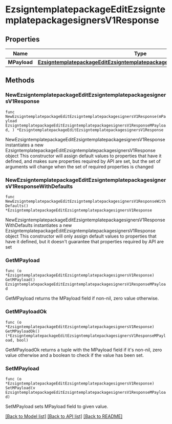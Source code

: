 # EzsigntemplatepackageEditEzsigntemplatepackagesignersV1Response

## Properties

Name | Type | Description | Notes
------------ | ------------- | ------------- | -------------
**MPayload** | [**EzsigntemplatepackageEditEzsigntemplatepackagesignersV1ResponseMPayload**](EzsigntemplatepackageEditEzsigntemplatepackagesignersV1ResponseMPayload.md) |  | 

## Methods

### NewEzsigntemplatepackageEditEzsigntemplatepackagesignersV1Response

`func NewEzsigntemplatepackageEditEzsigntemplatepackagesignersV1Response(mPayload EzsigntemplatepackageEditEzsigntemplatepackagesignersV1ResponseMPayload, ) *EzsigntemplatepackageEditEzsigntemplatepackagesignersV1Response`

NewEzsigntemplatepackageEditEzsigntemplatepackagesignersV1Response instantiates a new EzsigntemplatepackageEditEzsigntemplatepackagesignersV1Response object
This constructor will assign default values to properties that have it defined,
and makes sure properties required by API are set, but the set of arguments
will change when the set of required properties is changed

### NewEzsigntemplatepackageEditEzsigntemplatepackagesignersV1ResponseWithDefaults

`func NewEzsigntemplatepackageEditEzsigntemplatepackagesignersV1ResponseWithDefaults() *EzsigntemplatepackageEditEzsigntemplatepackagesignersV1Response`

NewEzsigntemplatepackageEditEzsigntemplatepackagesignersV1ResponseWithDefaults instantiates a new EzsigntemplatepackageEditEzsigntemplatepackagesignersV1Response object
This constructor will only assign default values to properties that have it defined,
but it doesn't guarantee that properties required by API are set

### GetMPayload

`func (o *EzsigntemplatepackageEditEzsigntemplatepackagesignersV1Response) GetMPayload() EzsigntemplatepackageEditEzsigntemplatepackagesignersV1ResponseMPayload`

GetMPayload returns the MPayload field if non-nil, zero value otherwise.

### GetMPayloadOk

`func (o *EzsigntemplatepackageEditEzsigntemplatepackagesignersV1Response) GetMPayloadOk() (*EzsigntemplatepackageEditEzsigntemplatepackagesignersV1ResponseMPayload, bool)`

GetMPayloadOk returns a tuple with the MPayload field if it's non-nil, zero value otherwise
and a boolean to check if the value has been set.

### SetMPayload

`func (o *EzsigntemplatepackageEditEzsigntemplatepackagesignersV1Response) SetMPayload(v EzsigntemplatepackageEditEzsigntemplatepackagesignersV1ResponseMPayload)`

SetMPayload sets MPayload field to given value.



[[Back to Model list]](../README.md#documentation-for-models) [[Back to API list]](../README.md#documentation-for-api-endpoints) [[Back to README]](../README.md)



